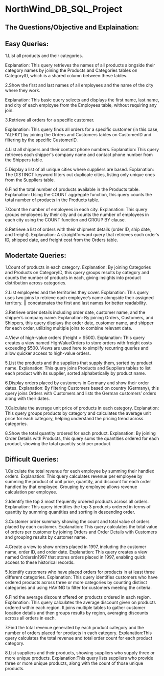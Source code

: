 # NorthWind_DB_SQL_Project
## The Questions/Objective and Explaination:
## Easy Queries:
1.List all products and their categories.

Explanation: This query retrieves the names of all products alongside their category names by joining the Products and Categories tables on CategoryID, which is a shared column between these tables. 

2.Show the first and last names of all employees and the name of the city where they work.

Explanation: This basic query selects and displays the first name, last name, and city of each employee from the Employees table, without requiring any join.

3.Retrieve all orders for a specific customer.

Explanation: This query finds all orders for a specific customer (in this case, "ALFKI") by joining the Orders and Customers tables on CustomerID and filtering by the specific CustomerID.

4.List all shippers and their contact phone numbers.
Explanation: This query retrieves each shipper's company name and contact phone number from the Shippers table.

5.Display a list of all unique cities where suppliers are based.
Explanation: The DISTINCT keyword filters out duplicate cities, listing only unique ones from the Suppliers table.

6.Find the total number of products available in the Products table.
Explanation: Using the COUNT aggregate function, this query counts the total number of products in the Products table.

7.Count the number of employees in each city.
Explanation: This query groups employees by their city and counts the number of employees in each city using the COUNT function and GROUP BY clause.

8.Retrieve a list of orders with their shipment details (order ID, ship date, and freight).
Explanation: A straightforward query that retrieves each order’s ID, shipped date, and freight cost from the Orders table.

## Modertate Queries:
1.Count of products in each category.
Explanation: By joining Categories and Products on CategoryID, this query groups results by category and counts the number of products in each, giving insights into product distribution across categories.

2.List employees and the territories they cover.
Explanation: This query uses two joins to retrieve each employee’s name alongside their assigned territory. || concatenates the first and last names for better readability.

3.Retrieve order details including order date, customer name, and the shipper’s company name.
Explanation: By joining Orders, Customers, and Shippers, this query displays the order date, customer name, and shipper for each order, utilizing multiple joins to combine relevant data.

4.View of high-value orders (freight > $500).
Explanation: This query creates a view named HighValueOrders to store orders with freight costs exceeding $500. Views are used here to simplify recurring queries and allow quicker access to high-value orders.

5.List the products and the suppliers that supply them, sorted by product name.
Explanation: This query joins Products and Suppliers tables to list each product with its supplier, sorted alphabetically by product name.

6.Display orders placed by customers in Germany and show their order dates.
Explanation: By filtering Customers based on country (Germany), this query joins Orders with Customers and lists the German customers’ orders along with their dates.

7.Calculate the average unit price of products in each category.
Explanation: This query groups products by category and calculates the average unit price for each category, helping understand the pricing trend across categories.

8.Show the total quantity ordered for each product.
Explanation: By joining Order Details with Products, this query sums the quantities ordered for each product, showing the total quantity sold per product.

## Difficult Queries:
1.Calculate the total revenue for each employee by summing their handled orders.
Explanation: This query calculates revenue per employee by summing the product of unit price, quantity, and discount for each order handled by that employee. Grouping by employee allows revenue calculation per employee.

2.Identify the top 3 most frequently ordered products across all orders.
Explanation: This query identifies the top 3 products ordered in terms of quantity by summing quantities and sorting in descending order.

3.Customer order summary showing the count and total value of orders placed by each customer.
Explanation: This query calculates the total value of orders per customer by joining Orders and Order Details with Customers and grouping results by customer name.

4.Create a view to show orders placed in 1997, including the customer name, order ID, and order date.
Explanation: This query creates a view named OrdersIn1997 that stores orders placed in 1997, enabling quick access to these historical records.

5.Identify customers who have placed orders for products in at least three different categories.
Explanation: This query identifies customers who have ordered products across three or more categories by counting distinct categories and using HAVING to filter for customers meeting the criteria.

6.Find the average discount offered on products ordered in each region.
Explanation: This query calculates the average discount given on products ordered within each region. It joins multiple tables to gather customer location details and then groups results by region, averaging discounts across all orders in each.

7.Find the total revenue generated by each product category and the number of orders placed for products in each category.
Explanation:This query calculates the total revenue and total order count for each product category.

8.List suppliers and their products, showing suppliers who supply three or more unique products.
Explanation:This query lists suppliers who provide three or more unique products, along with the count of those unique products.
